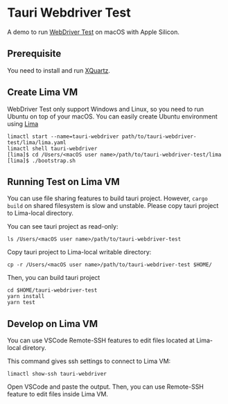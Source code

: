 # Tauri Webdriver Test
A demo to run [WebDriver Test](https://tauri.app/v1/guides/testing/webdriver/introduction) on macOS with Apple Silicon.

## Prerequisite
You need to install and run [XQuartz](https://www.xquartz.org/).


## Create Lima VM
WebDriver Test only support Windows and Linux, so you need to run Ubuntu on top of your macOS.
You can easily create Ubuntu environment using [Lima](https://github.com/lima-vm/lima)

```
limactl start --name=tauri-webdriver path/to/tauri-webdriver-test/lima/lima.yaml
limactl shell tauri-webdriver
[lima]$ cd /Users/<macOS user name>/path/to/tauri-webdriver-test/lima
[lima]$ ./bootstrap.sh
```


## Running Test on Lima VM
You can use file sharing features to build tauri project.
However, `cargo build` on shared filesystem is slow and unstable. 
Please copy tauri project to Lima-local directory.

You can see tauri project as read-only:

```
ls /Users/<macOS user name>/path/to/tauri-webdriver-test
```

Copy tauri project to Lima-local writable directory:

```
cp -r /Users/<macOS user name>/path/to/tauri-webdriver-test $HOME/
```

Then, you can build tauri project

```
cd $HOME/tauri-webdriver-test
yarn install
yarn test
```

## Develop on Lima VM
You can use VSCode Remote-SSH features to edit files located at Lima-local diretory.


This command gives ssh settings to connect to Lima VM:

```
limactl show-ssh tauri-webdriver
```

Open VSCode and paste the output. Then, you can use Remote-SSH feature to edit files inside Lima VM.
